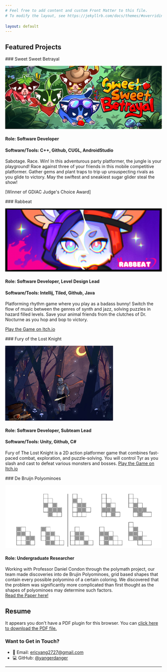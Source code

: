 ```yaml
---
# Feel free to add content and custom Front Matter to this file.
# To modify the layout, see https://jekyllrb.com/docs/themes/#overriding-theme-defaults

layout: default
---
```


## <span id="featured-projects">Featured Projects</span>

<div class="project-section" markdown="1">
### Sweet Sweet Betrayal

![Sweet Sweet Betrayal](/assets/images/banner.png)
#### Role: Software Developer
#### Software/Tools: C++, Github, CUGL, AndroidStudio

Sabotage. Race. Win! In this adventurous party platformer, the jungle is your playground! Race against three of your friends in this mobile competitive platformer. Gather gems and plant traps to trip up unsuspecting rivals as you glide to victory. May the swiftest and sneakiest sugar glider steal the show!

[Winner of GDIAC Judge's Choice Award]
</div>

<div class="project-section" markdown="1">
### Rabbeat

![Rabbeat](/assets/images/rabbeat.png)
#### Role: Software Developer, Level Design Lead
#### Software/Tools: Intellij, Tiled, Github, Java

Platforming rhythm game where you play as a badass bunny! Switch the flow of music between the genres of synth and jazz, solving puzzles in hazard filled levels. Save your animal friends from the clutches of Dr. Nocturne as you hop and bop to victory.

[Play the Game on Itch.io](https://we8-studios.itch.io/rabbeat)
</div>

<div class="project-section" markdown="1">
### Fury of the Lost Knight

![Fury of the lost knight](/assets/images/knight.jpg)
#### Role: Software Developer, Subteam Lead
#### Software/Tools: Unity, Github, C#

Fury of The Lost Knight is a 2D action platformer game that combines fast-paced combat, exploration, and puzzle-solving. You will control Tyr as you slash and cast to defeat various monsters and bosses. 
[Play the Game on Itch.io](https://dgacornell.itch.io/fury-of-the-lost-knight)
</div>

<div class="project-section" markdown="1">
### De Bruijn Polyominoes

![De Bruijn Polyominoes](/assets/images/brujin.png)
#### Role: Undergraduate Researcher

Working with Professor Daniel Condon through the polymath project, our team made discoveries into de Brujin Polyominoes, grid based shapes that contain every possible polyomino of a certain coloring. We discovered that the problem was significantly more complicated than first thought as the shapes of polyominoes may determine such factors.  
[Read the Paper here!](https://www.arxiv.org/abs/2405.18543)
</div>

## <span id="resume">Resume</span>

<div class="pdf-container" markdown="1">
<object data="/assets/resume.pdf" type="application/pdf">
  <p>It appears you don't have a PDF plugin for this browser. You can 
  <a href="/assets/resume.pdf">click here to download the PDF file.</a></p>
</object>
</div>

### <span id="contact">Want to Get in Touch?</span>

- 📧 Email: [ericyang2727@gmail.com](mailto:ericyang2727@gmail.com)
- 💻 GitHub: [@yangerdanger](https://github.com/yangerdanger)

---

